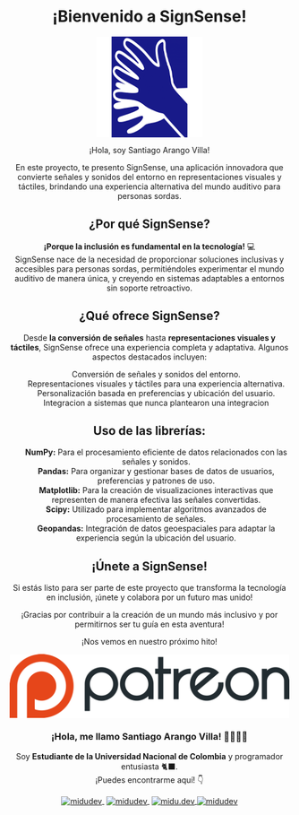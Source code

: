<h1 align="center">¡Bienvenido a SignSense!</h1>
<p align="center">
   <img align="center" src="sortdo.png" alt="midudev" height="180px" width="190px" />
</p>
<p align="center">¡Hola, soy Santiago Arango Villa!</p>
<p align="center">
  En este proyecto, te presento SignSense, una aplicación innovadora que convierte señales y sonidos del entorno en representaciones visuales y táctiles, brindando una experiencia alternativa del mundo auditivo para personas sordas.
</p>
<h2 align="center">¿Por qué SignSense?</h2>
<p align="center">
  <strong>¡Porque la inclusión es fundamental en la tecnología!</strong> 💻<br>
  SignSense nace de la necesidad de proporcionar soluciones inclusivas y accesibles para personas sordas, permitiéndoles experimentar el mundo auditivo de manera única, y creyendo en sistemas adaptables a entornos sin soporte retroactivo.
</p>
<h2 align="center"> ¿Qué ofrece SignSense? </h2>
<p align="center">
  Desde <strong>la conversión de señales</strong> hasta <strong>representaciones visuales y táctiles</strong>, SignSense ofrece una experiencia completa y adaptativa. Algunos aspectos destacados incluyen:
</p>
<ul align="center"; type="none">
  <li>Conversión de señales y sonidos del entorno.</li>
  <li>Representaciones visuales y táctiles para una experiencia alternativa.</li>
  <li>Personalización basada en preferencias y ubicación del usuario.</li>
   <li>Integracion a sistemas que nunca plantearon una integracion</li>
</ul>
<h2 align="center">Uso de las librerías:</h2>
<ul align="center"; type="none">
  <li><strong>NumPy:</strong> Para el procesamiento eficiente de datos relacionados con las señales y sonidos.</li>
  <li><strong>Pandas:</strong> Para organizar y gestionar bases de datos de usuarios, preferencias y patrones de uso.</li>
  <li><strong>Matplotlib:</strong> Para la creación de visualizaciones interactivas que representen de manera efectiva las señales convertidas.</li>
  <li><strong>Scipy:</strong> Utilizado para implementar algoritmos avanzados de procesamiento de señales.</li>
  <li><strong>Geopandas:</strong> Integración de datos geoespaciales para adaptar la experiencia según la ubicación del usuario.</li>
</ul>

<h2 align="center"> ¡Únete a SignSense! </h2>
<p align="center">
  Si estás listo para ser parte de este proyecto que transforma la tecnología en inclusión,
  ¡únete y colabora por un futuro mas unido!
</p>
<p align="center">
  ¡Gracias por contribuir a la creación de un mundo más inclusivo y por permitirnos ser tu guía en esta aventura!
</p>
<p align="center">
  ¡Nos vemos en nuestro próximo hito!
</p>
<p align="center" width="300">
   <img align="center" width="500" src="2560px-Patreon_logo_with_wordmark.svg.png" />
   <h3 align="center">¡Hola, me llamo Santiago Arango Villa! 🐈‍👨🏻‍💻</h3>
</p>
<p align="center">Soy <strong>Estudiante de la Universidad Nacional de Colombia</strong> y programador entusiasta 🐈‍⬛.<br />¡Puedes encontrarme aquí! 👇</p>
<p align="center">
   <a href="https://www.linkedin.com/in/santiago-arango-villa-a9297a227/" target="blank" style='margin-right:4px'>
    <img align="center" src="https://user-images.githubusercontent.com/49077085/188248117-f2bdf648-a274-4eff-babb-967f3576d6f8.svg" alt="midudev" height="28px" width="28px" />
  </a>
   <a href="https://www.youtube.com/channel/UCouJY6fX7ShdDONeN3thUUA" target="blank" style='margin-right:4px'>
    <img align="center" src="https://user-images.githubusercontent.com/49077085/188248348-624b06d3-d787-4223-8ca1-85edffe4bf04.svg" alt="midudev" height="38px" width="38px" />
  </a>
  <a href="https://www.instagram.com/streaker_a/" target="blank">
    <img align="center" src="https://user-images.githubusercontent.com/49077085/188248313-c2090cae-c409-43ce-8356-5d1f0f13fa53.svg" alt="midu.dev" height="38px" width="38px" />
  </a>
  <a href="https://twitter.com/santiag52487362" target="blank">
    <img align="center" src="https://user-images.githubusercontent.com/49077085/188248390-3181255d-d4fc-4a3a-b1a1-e26a2218333f.svg" alt="midudev" height="28px" width="28px" />
  </a>
</p>
